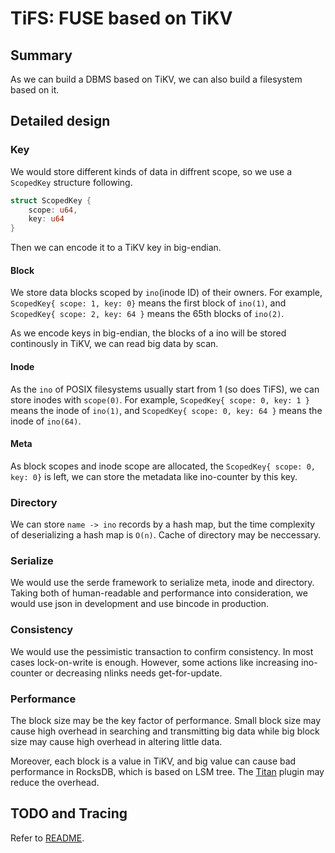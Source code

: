 # TiFS: FUSE based on TiKV

## Summary
As we can build a DBMS based on TiKV, we can also build a filesystem based on it.

## Detailed design

### Key

We would store different kinds of data in diffrent scope, so we use a `ScopedKey` structure following.

```rust
struct ScopedKey {
    scope: u64,
    key: u64
}
```

Then we can encode it to a TiKV key in big-endian.

#### Block

We store data blocks scoped by `ino`(inode ID) of their owners. For example, `ScopedKey{ scope: 1, key: 0}` means the first block of `ino(1)`, and `ScopedKey{ scope: 2, key: 64 }` means the 65th blocks of `ino(2)`.

As we encode keys in big-endian, the blocks of a ino will be stored continously in TiKV, we can read big data by scan.

#### Inode

As the `ino` of POSIX filesystems usually start from 1 (so does TiFS), we can store inodes with `scope(0)`. For example, `ScopedKey{ scope: 0, key: 1 }` means the inode of `ino(1)`, and `ScopedKey{ scope: 0, key: 64 }` means the inode of `ino(64)`.

#### Meta

As block scopes and inode scope are allocated, the `ScopedKey{ scope: 0, key: 0}` is left, we can store the metadata like ino-counter by this key.

### Directory

We can store `name -> ino` records by a hash map, but the time complexity of deserializing a hash map is `O(n)`. Cache of directory may be neccessary.

### Serialize
We would use the serde framework to serialize meta, inode and directory. Taking both of human-readable and performance into consideration, we would use json in development and use bincode in production.

### Consistency

We would use the pessimistic transaction to confirm consistency. In most cases lock-on-write is enough. However, some actions like increasing ino-counter or decreasing nlinks needs get-for-update.

### Performance

The block size may be the key factor of performance. Small block size may cause high overhead in searching and transmitting big data while big block size may cause high overhead in altering little data.

Moreover, each block is a value in TiKV, and big value can cause bad performance in RocksDB, which is based on LSM tree. The [Titan](https://github.com/tikv/titan) plugin may reduce the overhead.

## TODO and Tracing

Refer to [README](https://github.com/Hexilee/tifs#todo).